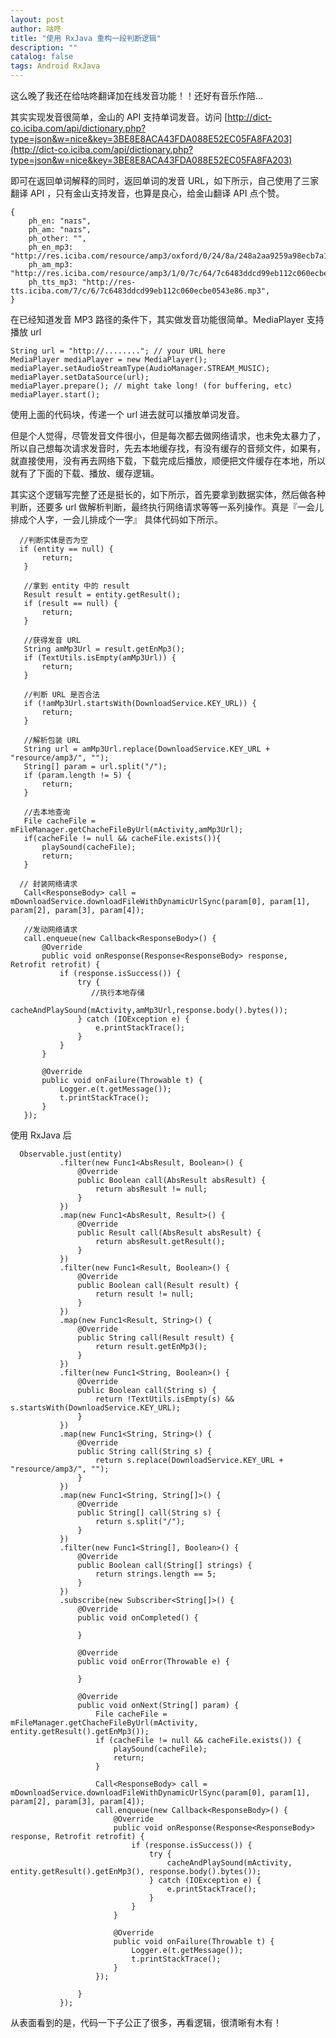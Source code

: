 ```yaml
---
layout: post
author: 咕咚
title: "使用 RxJava 重构一段判断逻辑"
description: ""
catalog: false
tags: Android RxJava
---
```


这么晚了我还在给咕咚翻译加在线发音功能！！还好有音乐作陪...

其实实现发音很简单，金山的 API 支持单词发音。访问 [http://dict-co.iciba.com/api/dictionary.php?type=json&w=nice&key=3BE8E8ACA43FDA088E52EC05FA8FA203](http://dict-co.iciba.com/api/dictionary.php?type=json&w=nice&key=3BE8E8ACA43FDA088E52EC05FA8FA203)

即可在返回单词解释的同时，返回单词的发音 URL，如下所示，自己使用了三家翻译 API ，只有金山支持发音，也算是良心，给金山翻译 API 点个赞。

    {
        ph_en: "naɪs",
        ph_am: "naɪs",
        ph_other: "",
        ph_en_mp3: "http://res.iciba.com/resource/amp3/oxford/0/24/8a/248a2aa9259a98ecb7a1ff677a0feed2.mp3",
        ph_am_mp3: "http://res.iciba.com/resource/amp3/1/0/7c/64/7c6483ddcd99eb112c060ecbe0543e86.mp3",
        ph_tts_mp3: "http://res-tts.iciba.com/7/c/6/7c6483ddcd99eb112c060ecbe0543e86.mp3",
    }

在已经知道发音 MP3 路径的条件下，其实做发音功能很简单。MediaPlayer 支持播放 url

    String url = "http://........"; // your URL here
    MediaPlayer mediaPlayer = new MediaPlayer();
    mediaPlayer.setAudioStreamType(AudioManager.STREAM_MUSIC);
    mediaPlayer.setDataSource(url);
    mediaPlayer.prepare(); // might take long! (for buffering, etc)
    mediaPlayer.start();

使用上面的代码块，传递一个 url 进去就可以播放单词发音。

但是个人觉得，尽管发音文件很小，但是每次都去做网络请求，也未免太暴力了，所以自己想每次请求发音时，先去本地缓存找，有没有缓存的音频文件，如果有，就直接使用，没有再去网络下载，下载完成后播放，顺便把文件缓存在本地，所以就有了下面的下载、播放、缓存逻辑。

其实这个逻辑写完整了还是挺长的，如下所示，首先要拿到数据实体，然后做各种判断，还要多 url 做解析判断，最终执行网络请求等等一系列操作。真是『一会儿排成个人字，一会儿排成个一字』 具体代码如下所示。


      //判断实体是否为空
      if (entity == null) {
           return;
       }

       //拿到 entity 中的 result
       Result result = entity.getResult();
       if (result == null) {
           return;
       }

       //获得发音 URL
       String amMp3Url = result.getEnMp3();
       if (TextUtils.isEmpty(amMp3Url)) {
           return;
       }

       //判断 URL 是否合法
       if (!amMp3Url.startsWith(DownloadService.KEY_URL)) {
           return;
       }

       //解析包装 URL
       String url = amMp3Url.replace(DownloadService.KEY_URL + "resource/amp3/", "");
       String[] param = url.split("/");
       if (param.length != 5) {
           return;
       }

       //去本地查询
       File cacheFile = mFileManager.getChacheFileByUrl(mActivity,amMp3Url);
       if(cacheFile != null && cacheFile.exists()){
           playSound(cacheFile);
           return;
       }

      // 封装网络请求
       Call<ResponseBody> call = mDownloadService.downloadFileWithDynamicUrlSync(param[0], param[1], param[2], param[3], param[4]);

       //发动网络请求
       call.enqueue(new Callback<ResponseBody>() {
           @Override
           public void onResponse(Response<ResponseBody> response, Retrofit retrofit) {
               if (response.isSuccess()) {
                   try {
                      //执行本地存储
                       cacheAndPlaySound(mActivity,amMp3Url,response.body().bytes());
                   } catch (IOException e) {
                       e.printStackTrace();
                   }
               }
           }

           @Override
           public void onFailure(Throwable t) {
               Logger.e(t.getMessage());
               t.printStackTrace();
           }
       });     


使用 RxJava 后

      Observable.just(entity)
               .filter(new Func1<AbsResult, Boolean>() {
                   @Override
                   public Boolean call(AbsResult absResult) {
                       return absResult != null;
                   }
               })
               .map(new Func1<AbsResult, Result>() {
                   @Override
                   public Result call(AbsResult absResult) {
                       return absResult.getResult();
                   }
               })
               .filter(new Func1<Result, Boolean>() {
                   @Override
                   public Boolean call(Result result) {
                       return result != null;
                   }
               })
               .map(new Func1<Result, String>() {
                   @Override
                   public String call(Result result) {
                       return result.getEnMp3();
                   }
               })
               .filter(new Func1<String, Boolean>() {
                   @Override
                   public Boolean call(String s) {
                       return !TextUtils.isEmpty(s) && s.startsWith(DownloadService.KEY_URL);
                   }
               })
               .map(new Func1<String, String>() {
                   @Override
                   public String call(String s) {
                       return s.replace(DownloadService.KEY_URL + "resource/amp3/", "");
                   }
               })
               .map(new Func1<String, String[]>() {
                   @Override
                   public String[] call(String s) {
                       return s.split("/");
                   }
               })
               .filter(new Func1<String[], Boolean>() {
                   @Override
                   public Boolean call(String[] strings) {
                       return strings.length == 5;
                   }
               })
               .subscribe(new Subscriber<String[]>() {
                   @Override
                   public void onCompleted() {

                   }

                   @Override
                   public void onError(Throwable e) {

                   }

                   @Override
                   public void onNext(String[] param) {
                       File cacheFile = mFileManager.getChacheFileByUrl(mActivity, entity.getResult().getEnMp3());
                       if (cacheFile != null && cacheFile.exists()) {
                           playSound(cacheFile);
                           return;
                       }

                       Call<ResponseBody> call = mDownloadService.downloadFileWithDynamicUrlSync(param[0], param[1], param[2], param[3], param[4]);
                       call.enqueue(new Callback<ResponseBody>() {
                           @Override
                           public void onResponse(Response<ResponseBody> response, Retrofit retrofit) {
                               if (response.isSuccess()) {
                                   try {
                                       cacheAndPlaySound(mActivity, entity.getResult().getEnMp3(), response.body().bytes());
                                   } catch (IOException e) {
                                       e.printStackTrace();
                                   }
                               }
                           }

                           @Override
                           public void onFailure(Throwable t) {
                               Logger.e(t.getMessage());
                               t.printStackTrace();
                           }
                       });

                   }
               });

从表面看到的是，代码一下子公正了很多，再看逻辑，很清晰有木有！               
